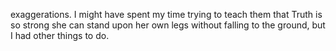 exaggerations. I might have spent my time trying to teach them that Truth is so strong she can stand upon her own legs without falling to the ground, but I had other things to do.



